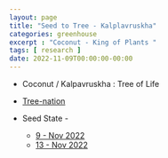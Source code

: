 ```yaml
---
layout: page
title: "Seed to Tree - Kalplavruskha"
categories: greenhouse
excerpt : "Coconut - King of Plants "
tags: [ research ]
date: 2022-11-09T00:00:00-00:00
---
```


* Coconut / Kalpavruskha : Tree of Life

* [Tree-nation](https://tree-nation.com/seeds/view/3780077) 

* Seed State - 
  * [9 - Nov 2022](https://drive.google.com/file/d/1-7E_ZncpxOD-1gqZeKItUTN-61pPusHA/view)
  * [13 - Nov 2022](https://drive.google.com/file/d/10oXQ0Jgaod14JLP9eftZ0A9CRsWOs9DB/view)